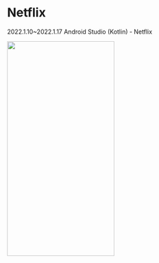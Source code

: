 # Netflix
2022.1.10~2022.1.17 Android Studio (Kotlin) - Netflix

<img src="https://user-images.githubusercontent.com/43931412/148759987-d49f16a4-e639-490d-b060-ab4fd7b41b62.png" width="250" height="500"/>
